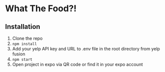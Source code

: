 # What The Food?!

## Installation

1. Clone the repo
2. `npm install`
3. Add your yelp API key and URL to .env file in the root directory from yelp fusion
4. `npm start`
5. Open project in expo via QR code or find it in your expo account
